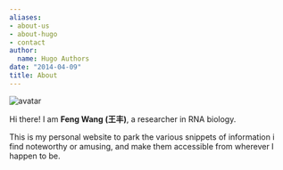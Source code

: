 ```yaml
---
aliases:
- about-us
- about-hugo
- contact
author:
  name: Hugo Authors
date: "2014-04-09"
title: About
---
```


![avatar](/img/avatar.png)


Hi there! I am **Feng Wang (王丰)**, a researcher in RNA biology.

This is my personal website to park the various snippets of information i find noteworthy or amusing, and make them accessible from wherever I happen to be. 




